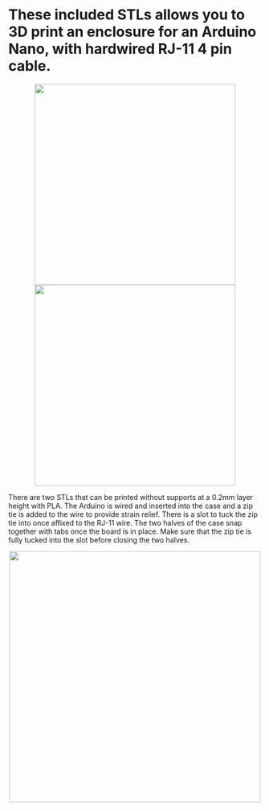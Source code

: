# These included STLs allows you to 3D print an enclosure for an Arduino Nano, with hardwired RJ-11 4 pin cable.

<p align="center">
<img src="https://user-images.githubusercontent.com/55677510/134756188-1540b8e2-385d-4ea6-ba94-345e0a26a79b.JPG" width="400"/>
<img src="https://user-images.githubusercontent.com/55677510/134756253-0a19d047-ea45-45da-ae69-e912c3fd7795.JPG" width="400"/>
</p>

There are two STLs that can be printed without supports at a 0.2mm layer height with PLA. 
The Arduino is wired and inserted into the case and a zip tie is added to the wire to provide strain relief. There is a slot to tuck the zip tie into once affixed to the RJ-11 wire.
The two halves of the case snap together with tabs once the board is in place. Make sure that the zip tie is fully tucked into the slot before closing the two halves.
<p align="center">
<img src="https://user-images.githubusercontent.com/55677510/134756316-bfd1589c-9a13-49eb-9b7f-f6a59882a424.JPG" width="500"/>
</p>
